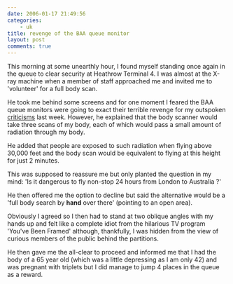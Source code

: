 ```yaml
---
date: 2006-01-17 21:49:56
categories:
    - uk
title: revenge of the BAA queue monitor
layout: post
comments: true
---
```

This morning at some unearthly hour, I found myself standing once again
in the queue to clear security at Heathrow Terminal 4. I was almost at
the X-ray machine when a member of staff approached me and invited me to
'volunteer' for a full body scan.

He took me behind some screens and for one moment I feared the BAA queue
monitors were going to exact their terrible revenge for my outspoken
[criticisms](http://www.nbrightside.com/blog/2006/01/13/queuing-theory-at-baa/)
last week. However, he explained that the body scanner would take three
scans of my body, each of which would pass a small amount of radiation
through my body.

He added that people are exposed to such radiation when flying above
30,000 feet and the body scan would be equivalent to flying at this
height for just 2 minutes.

This was supposed to reassure me but only planted the question in my
mind: 'Is it dangerous to fly non-stop 24 hours from London to Australia
?'

He then offered me the option to decline but said the alternative would
be a 'full body search by **hand** over there' (pointing to an open
area).

Obviously I agreed so I then had to stand at two oblique angles with my
hands up and felt like a complete idiot from the hilarious TV program
'You've Been Framed' although, thankfully, I was hidden from the view of
curious members of the public behind the partitions.

He then gave me the all-clear to proceed and informed me that I had the
body of a 65 year old (which was a little depressing as I am only 42)
and was pregnant with triplets but I did manage to jump 4 places in the
queue as a reward.
